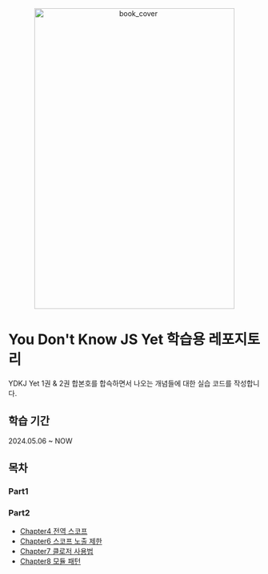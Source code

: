 <div align="center">
  <img src="https://github.com/shinwonse/ydkj-yet/assets/62709718/35e80d1d-9238-408f-a1a4-1410fa1c88e7" alt="book_cover" width="400" height="600" />
</div>

# You Don't Know JS Yet 학습용 레포지토리

YDKJ Yet 1권 & 2권 합본호를 합슥하면서 나오는 개념들에 대한 실습 코드를 작성합니다.

## 학습 기간

2024.05.06 ~ NOW

## 목차

### Part1

### Part2
- [Chapter4 전역 스코프](https://github.com/shinwonse/ydkj-yet/tree/main/Part2/Chapter4)
- [Chapter6 스코프 노출 제한](https://github.com/shinwonse/ydkj-yet/tree/main/Part2/Chapter6)
- [Chapter7 클로저 사용법](https://github.com/shinwonse/ydkj-yet/tree/main/Part2/Chapter7)
- [Chapter8 모듈 패턴](https://github.com/shinwonse/ydkj-yet/tree/main/Part2/Chapter8)

